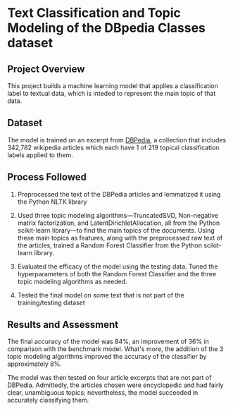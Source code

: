 # Text Classification and Topic Modeling of the DBpedia Classes dataset
## Project Overview

This project builds a machine learning model that applies a classification label to textual data, which is inteded to represent the main topic of that data.

## Dataset

The model is trained on an excerpt from [DBPedia](https://www.kaggle.com/danofer/dbpedia-classes?select=DBP_wiki_data.csv), a collection that includes 342,782 wikipedia articles which each have 1 of 219 topical classification labels applied to them.

## Process Followed

1.	Preprocessed the text of the DBPedia articles and lemmatized it using the Python NLTK library

2.	Used three topic modeling algorithms—TruncatedSVD, Non-negative matrix factorization, and LatentDirichletAllocation, all from the Python scikit-learn library—to find the main topics of the documents. Using these main topics as features, along with the preprocessed raw text of the articles, trained a Random Forest Classifier from the Python scikit-learn library.

3.	Evaluated the efficacy of the model using the testing data. Tuned the hyperparameters of both the Random Forest Classifier and the three topic modeling algorithms as needed.

4.	Tested the final model on some text that is not part of the training/testing dataset


## Results and Assessment

The final accuracy of the model was 84%, an improvement of 36% in comparison with the benchmark model. What's more, the addition of the 3 topic modeling algorithms improved the accuracy of the classifier by approximately 8%.

The model was then tested on four article excerpts that are not part of DBPedia. Admittedly, the articles chosen were encyclopedic and had fairly clear, unambiguous topics; nevertheless, the model succeeded in accurately classifying them.

